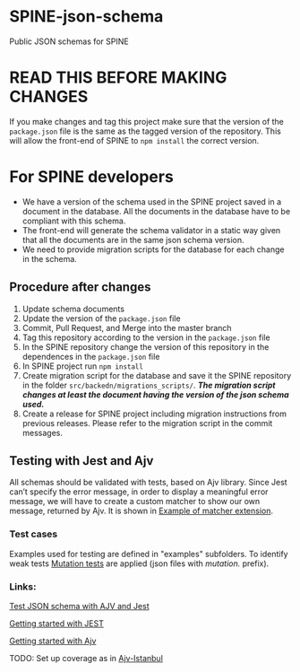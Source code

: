 # SPINE-json-schema
Public JSON schemas for SPINE


# READ THIS BEFORE MAKING CHANGES
If you make changes and tag this project make sure that the version of the ```package.json``` file is the same as the tagged version of the repository. This will allow the front-end of SPINE to ```npm install``` the correct version.

# For SPINE developers
- We have a version of the schema used in the SPINE project saved in a document in the database. All the documents in the database have to be compliant with this schema.
- The front-end will generate the schema validator in a static way given that all the documents are in the same json schema version.
- We need to provide migration scripts for the database for each change in the schema.

## Procedure after changes
  1. Update schema documents
  1. Update the version of the ```package.json``` file
  1. Commit, Pull Request, and Merge into the master branch
  1. Tag this repository according to the version in the ```package.json``` file
  1. In the SPINE repository change the version of this repository in the dependences in the ```package.json``` file
  1. In SPINE project run ```npm install```
  1. Create migration script for the database and save it the SPINE repository in the folder ```src/backedn/migrations_scripts/```. ***The migration script changes at least the document having the version of the json schema used.***
  1. Create a release for SPINE project including migration instructions from previous releases. Please refer to the migration script in the commit messages.
  
## Testing with Jest and Ajv 
All schemas should be validated with tests, based on Ajv library. Since Jest can’t 
specify the error message, in order to display a meaningful error message, 
we will have to create a custom matcher to show our own message, returned by Ajv.
It is shown in [Example of matcher extension](/tests/jest.ajv.schema.test.js).

### Test cases
Examples used for testing are defined in "examples" subfolders. To identify weak tests 
[Mutation tests](https://en.wikipedia.org/wiki/Mutation_testing) are applied (json files with _mutation._ prefix).

### Links:
 
[Test JSON schema with AJV and Jest](https://medium.com/@moshfeu/test-json-schema-with-ajv-and-jest-c1d2984234c9 )

[Getting started with JEST](https://jestjs.io/docs/en/getting-started)

[Getting started with Ajv](https://github.com/ajv-validator/ajv)

TODO:
Set up coverage as in [Ajv-Istanbul](https://github.com/ajv-validator/ajv-istanbul)